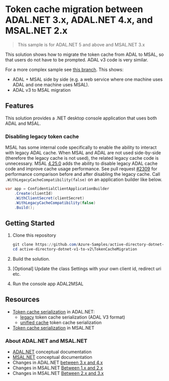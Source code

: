 # Token cache migration between ADAL.NET 3.x, ADAL.NET 4.x, and MSAL.NET 2.x

> This sample is for ADAL.NET 5 and above and MSAL.NET 3.x
>

This solution shows how to migrate the token cache from ADAL to MSAL, so that users do not have to be prompted. ADAL v3 code is very similar.

For a more complex sample see [this branch](https://github.com/Azure-Samples/active-directory-dotnet-v1-to-v2/tree/side_by_side_adal_msal/TokenCacheMigration). This shows:

- ADAL + MSAL side by side (e.g. a web service where one machine uses ADAL and one machine uses MSAL). 
- ADAL v3 to MSAL migration

## Features

This solution provides a .NET desktop console application that uses both ADAL and MSAL.

### Disabling legacy token cache
MSAL has some internal code specifically to enable the ability to interact with legacy ADAL cache. When MSAL and ADAL are not used side-by-side (therefore the legacy cache is not used), the related legacy cache code is unnecessary. MSAL [4.25.0](https://github.com/AzureAD/microsoft-authentication-library-for-dotnet/releases/tag/4.25.0) adds the ability to disable legacy ADAL cache code and improve cache usage performance. See pull request [#2309](https://github.com/AzureAD/microsoft-authentication-library-for-dotnet/pull/2309) for performance comparison before and after disabling the legacy cache. Call `.WithLegacyCacheCompatibility(false)` on an application builder like below.

```csharp
var app = ConfidentialClientApplicationBuilder
	.Create(clientId)
	.WithClientSecret(clientSecret)
	.WithLegacyCacheCompatibility(false)
	.Build();
```

## Getting Started

1. Clone this repository

   ```PowerShell
   git clone https://github.com/Azure-Samples/active-directory-dotnet-v1-to-v2
   cd active-directory-dotnet-v1-to-v2\TokenCacheMigration
   ```

2. Build the solution.
3. [Optional] Update the class Settings with your own client id, redirect uri etc.
3. Run the console app ADAL2MSAL

## Resources

- [Token cache serialization](https://aka.ms/adal-net-token-cache-serialization) in ADAL.NET:
  - [legacy](https://aka.ms/adal-net-token-cache-serialization-legacy) token cache serialization (ADAL V3 format)
  - [unified cache](https://aka.ms/adal-net-token-cache-serialization-unified) token cache serialization
- [Token cache serialization](https://aka.ms/msal-net-token-cache-serialization) in MSAL.NET

### About ADAL.NET and MSAL.NET

- [ADAL.NET](https://aka.ms/adalnet) conceptual documentation
- [MSAL.NET](https://aka.ms/msalnet) conceptual documentation
- Changes in ADAL.NET [between 3.x and 4.x](https://aka.ms/adal-net-4-released)
- Changes in MSAL.NET [Between 1.x and 2.x](https://aka.ms/msal-net-2-released)
- Changes in MSAL.NET [Between 2.x and 3.x](https://aka.ms/msal-net-2x)
